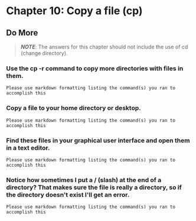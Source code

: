 
# Chapter 10: Copy a file (cp)

## Do More
> ***NOTE***: The answers for this chapter should not include the use of cd (change directory).

### Use the cp -r command to copy more directories with files in them.

    Please use markdown formatting listing the command(s) you ran to accomplish this

### Copy a file to your home directory or desktop.

    Please use markdown formatting listing the command(s) you ran to accomplish this
    
### Find these files in your graphical user interface and open them in a text editor.

    Please use markdown formatting listing the command(s) you ran to accomplish this
    
### Notice how sometimes I put a / (slash) at the end of a directory? That makes sure the file is really a directory, so if the directory doesn't exist I'll get an error.

    Please use markdown formatting listing the command(s) you ran to accomplish this
    

